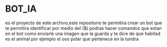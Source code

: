 # BOT_IA
es el proyecto de este archivo,este repositorio te
permitira crear un bot que te permitira identificar
por medio del ($) podras hacer comandos que estan
en el bot como enviarle una imagen que la guarda
y te dice de que habitad es el animal por ejemplo
el oso polar que pertenece en la tundra

